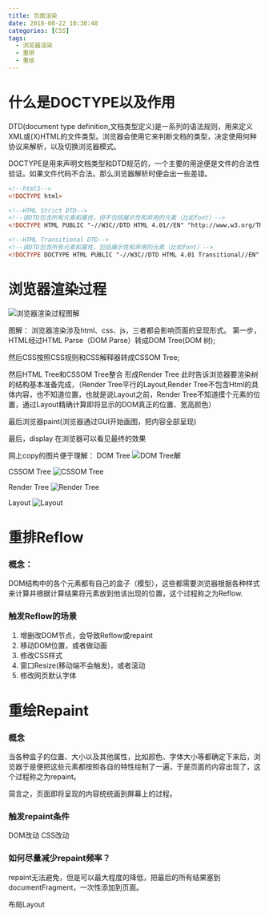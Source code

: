 ```yaml
---
title: 页面渲染
date: 2018-08-22 10:30:48
categories: [CSS]
tags:
  - 浏览器渲染
  - 重排
  - 重绘
---
```


# 什么是DOCTYPE以及作用

DTD(document type definition,文档类型定义)是一系列的语法规则，用来定义XML或(X)HTML的文件类型。浏览器会使用它来判断文档的类型，决定使用何种协议来解析，以及切换浏览器模式。

DOCTYPE是用来声明文档类型和DTD规范的，一个主要的用途便是文件的合法性验证。如果文件代码不合法。那么浏览器解析时便会出一些差错。

``` html
<!--html5-->
<!DOCTYPE html>
```
``` html
<!--HTML Strict DTD-->
<!--该DTD包含所有元素和属性，但不包括展示性和弃用的元素（比如font）-->
<!DOCTYPE HTML PUBLIC "-//W3C//DTD HTML 4.01//EN" "http://www.w3.org/TR/html4/strict.dtd">
```
``` html
<!--HTML Transitional DTD-->
<!--该DTD包含所有元素和属性，包括展示性和弃用的元素（比如font）-->
<!DOCTYPE DOCTYPE HTML PUBLIC "-//W3C//DTD HTML 4.01 Transitional//EN" " http://www.w3.org/TR/html4/loose.dtd">
```
<!-- more -->
# 浏览器渲染过程

![浏览器渲染过程图解](render1.png)


图解：
浏览器渲染涉及html、css、js，三者都会影响页面的呈现形式。
第一步，HTML经过HTML Parse（DOM Parse）转成DOM Tree(DOM 树);

然后CSS按照CSS规则和CSS解释器转成CSSOM Tree;

然后HTML Tree和CSSOM Tree整合 形成Render Tree
此时告诉浏览器要渲染树的结构基本准备完成，（Render Tree平行的Layout,Render Tree不包含Html的具体内容，也不知道位置，也就是说Layout之前，Render Tree不知道摸个元素的位置，通过Layout精确计算即将显示的DOM真正的位置、宽高颜色）

最后浏览器paint(浏览器通过GUI开始画图，把内容全部呈现)

最后，display 在浏览器可以看见最终的效果

网上copy的图片便于理解：
DOM Tree
![DOM Tree解](domTree.png)

CSSOM Tree
![CSSOM Tree](cssomTree.png)

Render Tree
![Render Tree](renderTree.png)

Layout
![Layout](layout.png)

# 重排Reflow

### 概念：
DOM结构中的各个元素都有自己的盒子（模型），这些都需要浏览器根据各种样式来计算并根据计算结果将元素放到他该出现的位置，这个过程称之为Reflow.

### 触发Reflow的场景
1. 增删改DOM节点，会导致Reflow或repaint
2. 移动DOM位置，或者做动画
3. 修改CSS样式
4. 窗口Resize(移动端不会触发)，或者滚动
5. 修改网页默认字体

# 重绘Repaint

### 概念
当各种盒子的位置、大小以及其他属性，比如颜色、字体大小等都确定下来后，浏览器于是便把这些元素都按照各自的特性绘制了一遍，于是页面的内容出现了，这个过程称之为repaint。

简言之，页面即将呈现的内容统统画到屏幕上的过程。

### 触发repaint条件
DOM改动
CSS改动


### 如何尽量减少repaint频率？
repaint无法避免，但是可以最大程度的降低，把最后的所有结果塞到documentFragment，一次性添加到页面。

布局Layout
